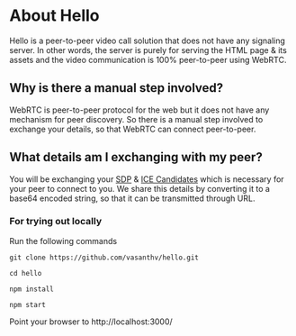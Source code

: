 # About Hello
Hello is a peer-to-peer video call solution that does not have any signaling server. In other words, the server is purely for serving the HTML page & its assets and the video communication is 100% peer-to-peer using WebRTC.

## Why is there a manual step involved?
WebRTC is peer-to-peer protocol for the web but it does not have any mechanism for peer discovery. So there is a manual step involved to exchange your details, so that WebRTC can connect peer-to-peer.

## What details am I exchanging with my peer?
You will be exchanging your [SDP](https://developer.mozilla.org/en-US/docs/Web/API/RTCIceCandidate) & [ICE Candidates](https://developer.mozilla.org/en-US/docs/Web/API/RTCIceCandidate) which is necessary for your peer to connect to you. We share this details by converting it to a base64 encoded string, so that it can be transmitted through URL.

### For trying out locally
Run the following commands
```
git clone https://github.com/vasanthv/hello.git

cd hello

npm install

npm start
```

Point your browser to http://localhost:3000/
